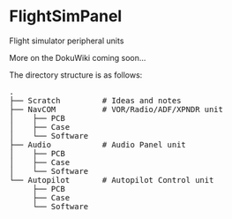 # FlightSimPanel
Flight simulator peripheral units

More on the DokuWiki coming soon...

The directory structure is as follows:
<pre>
.
├── Scratch         # Ideas and notes
├── NavCOM          # VOR/Radio/ADF/XPNDR unit
│    ├── PCB
│    ├── Case
│    └── Software
├── Audio           # Audio Panel unit
│    ├── PCB
│    ├── Case
│    └── Software
└── Autopilot       # Autopilot Control unit
     ├── PCB
     ├── Case
     └── Software
</pre>

